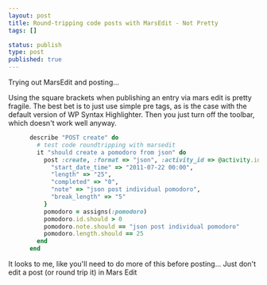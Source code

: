 ```yaml
--- 
layout: post
title: Round-tripping code posts with MarsEdit - Not Pretty  
tags: []

status: publish
type: post
published: true
---
```

Trying out MarsEdit and posting...

Using the square brackets when publishing an entry via mars edit  is pretty fragile. The best bet is to just use simple pre tags, as is the case with the default version of WP Syntax Highlighter.  Then you just turn off the toolbar, which doesn't work well anyway.

``` ruby
      describe "POST create" do
        # test code roundtripping with marsedit
        it "should create a pomodoro from json" do
          post :create, :format => "json", :activity_id => @activity.id, :pomodoro => {
            "start_date_time" => "2011-07-22 00:00",
            "length" => "25",
            "completed" => "0",
            "note" => "json post individual pomodoro",
            "break_length" => "5"
          }
          pomodoro = assigns(:pomodoro)
          pomodoro.id.should > 0
          pomodoro.note.should == "json post individual pomodoro"
          pomodoro.length.should == 25
        end
      end

```

It looks to me, like you'll need to do more of this before posting… Just don't edit a post (or round trip it) in Mars Edit
